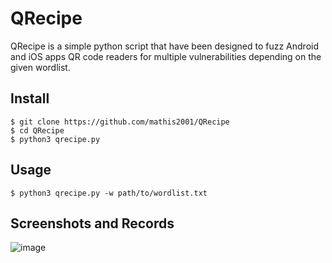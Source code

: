 # QRecipe
QRecipe is a simple python script that have been designed to fuzz Android and iOS apps QR code readers for multiple vulnerabilities depending on the given wordlist.

## Install

```
$ git clone https://github.com/mathis2001/QRecipe
$ cd QRecipe
$ python3 qrecipe.py
```
## Usage

```
$ python3 qrecipe.py -w path/to/wordlist.txt
```

## Screenshots and Records

![image](https://github.com/mathis2001/QRecipe/assets/40497633/2e808e3d-58cf-4aa4-8bb1-e0fc8852dbcf)
